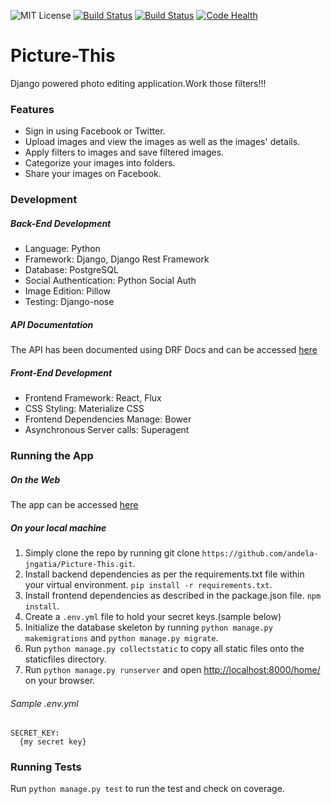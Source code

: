 ![MIT License](https://img.shields.io/github/license/mashape/apistatus.svg)
[![Build Status](https://travis-ci.org/andela-jngatia/Picture-This.svg?branch=develop)](https://travis-ci.org/andela-jngatia/Picture-This)
[![Build Status](https://travis-ci.org/andela-jngatia/Picture-This.svg?branch=develop)](https://travis-ci.org/andela-jngatia/Picture-This)
[![Code Health](https://landscape.io/github/andela-jngatia/Picture-This/develop/landscape.svg?style=flat)](https://landscape.io/github/andela-jngatia/Picture-This/develop)

# Picture-This
Django powered photo editing application.Work those filters!!!

### Features
- Sign in using Facebook or Twitter.
- Upload images and view the images as well as the images' details.
- Apply filters to images and save filtered images.
- Categorize your images into folders.
- Share your images on Facebook.

### Development
##### Back-End Development
- Language: Python
- Framework: Django, Django Rest Framework
- Database: PostgreSQL
- Social Authentication: Python Social Auth
- Image Edition: Pillow
- Testing: Django-nose

##### API Documentation
The API has been documented using DRF Docs and can be accessed [here](https://picture-this2.herokuapp.com/docs/)

##### Front-End Development
- Frontend Framework: React, Flux
- CSS Styling: Materialize CSS
- Frontend Dependencies Manage: Bower
- Asynchronous Server calls: Superagent

### Running the App
##### On the Web
The app can be accessed [here](https://picture-this2.herokuapp.com/)

##### On your local machine
1. Simply clone the repo by running git clone
      `https://github.com/andela-jngatia/Picture-This.git`.
2. Install backend dependencies as per the requirements.txt file within your virtual environment.
      `pip install -r requirements.txt`.
3. Install frontend dependencies as described in the package.json file.
      `npm install`.
4. Create a `.env.yml` file to hold your secret keys.(sample below)
4. Initialize the database skeleton by running `python manage.py makemigrations` and `python manage.py migrate`.
5. Run `python manage.py collectstatic` to copy all static files onto the staticfiles directory.
6. Run `python manage.py runserver` and open [http://localhost:8000/home/]() on your browser.

###### Sample .env.yml
```
SECRET_KEY:
  {my secret key}
```

### Running Tests
Run  `python manage.py test` to run the test and check on coverage.
